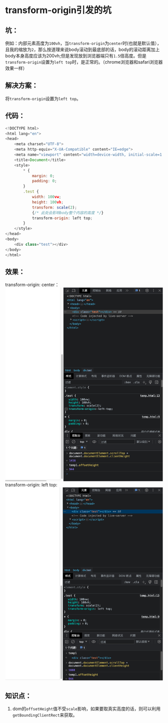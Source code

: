 # transform-origin引发的坑
## 坑：
 例如：内部元素高度为`100vh`，当`transform-origin`为`center`时(也就是默认值），且我的缩放为`2`，那么按道理来说body滚动到最底部的话，body的滚动距离加上body本身高度应该为200vh;但是发现放到浏览器端只有`1.5`倍高度。但是`transform-origin`设置为`left top`时，是正常的。（chrome浏览器和safari浏览器效果一样）
## 解决方案：
将`transform-origin`设置为`left top`。
## 代码：
```javascript
<!DOCTYPE html>
<html lang="en">
<head>
    <meta charset="UTF-8">
    <meta http-equiv="X-UA-Compatible" content="IE=edge">
    <meta name="viewport" content="width=device-width, initial-scale=1.0">
    <title>Document</title>
    <style>
        * {
            margin: 0;
            padding: 0;
        }
        .test {
            width: 100vw;
            height: 100vh;
            transform: scale(2);
            {/* 此处会影响body整个内容的高度 */}
            transform-origin: left top;
        }
    </style>
</head>
<body>
    <div class="test"></div>
</body>
</html>
```

 ## 效果：
 transform-origin: center：
 ![](./images/transform-origin%E5%BC%95%E5%8F%91%E7%9A%84%E5%9D%91-1.png)
 transform-origin: left top:
 ![](./images/transform-origin%E5%BC%95%E5%8F%91%E7%9A%84%E5%9D%91-2.png)



## 知识点：
1. dom的`offsetHeight`值不受`scale`影响，如果要取真实高度的话，则可以利用`getBoundingClientRect`来获取。